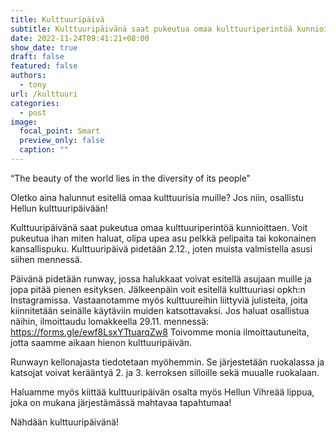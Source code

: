 ```yaml
---
title: Kulttuuripäivä
subtitle: Kulttuuripäivänä saat pukeutua omaa kulttuuriperintöä kunnioittaen.
date: 2022-11-24T09:41:21+08:00
show_date: true
draft: false
featured: false
authors:
  - tony
url: /kulttuuri
categories:
  - post
image:
  focal_point: Smart
  preview_only: false
  caption: ""
---
```

“The beauty of the world lies in the diversity of its people”

Oletko aina halunnut esitellä omaa kulttuurisia muille? Jos niin, osallistu Hellun kulttuuripäivään!

Kulttuuripäivänä saat pukeutua omaa kulttuuriperintöä kunnioittaen. Voit pukeutua ihan miten haluat, olipa upea asu pelkkä pelipaita tai kokonainen kansallispuku. Kulttuuripäivä pidetään 2.12., joten muista valmistella asusi siihen mennessä.

Päivänä pidetään runway, jossa halukkaat voivat esitellä asujaan muille ja jopa pitää pienen esityksen. Jälkeenpäin voit esitellä kulttuuriasi opkh:n Instagramissa. Vastaanotamme myös kulttuureihin liittyviä julisteita, joita kiinnitetään seinälle käytäviin muiden katsottavaksi. Jos haluat osallistua näihin, ilmoittaudu lomakkeella 29.11. mennessä: https://forms.gle/ewf8LsxYTtuarqZw8 Toivomme monia ilmoittautuneita, jotta saamme aikaan hienon kulttuuripäivän.

Runwayn kellonajasta tiedotetaan myöhemmin. Se järjestetään ruokalassa ja katsojat voivat kerääntyä 2. ja 3. kerroksen silloille sekä muualle ruokalaan.

Haluamme myös kiittää kulttuuripäivän osalta myös Hellun Vihreää lippua, joka on mukana järjestämässä mahtavaa tapahtumaa!

Nähdään kulttuuripäivänä!
